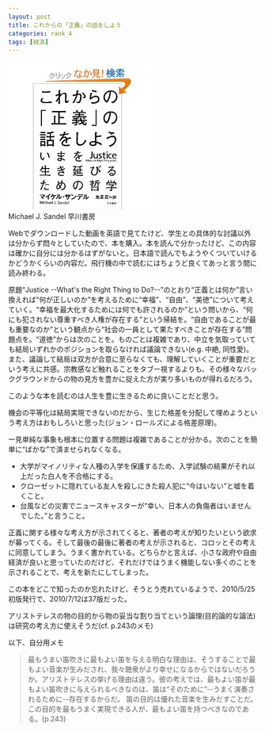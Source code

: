 ```yaml
---
layout: post
title: これからの「正義」の話をしよう
categories: rank_4
tags: [経済]
---
```



<div class="book"><div class="book_image"><a href="http://www.amazon.co.jp/dp/4152091312"><img src="/images/justice.jpg"></img></a></div><div class="book_info">Michael J. Sandel 早川書房</div><div class="clear"></div></div>

Webでダウンロードした動画を英語で見てたけど、学生との具体的な討議以外は分からず悶々としていたので、本を購入。本を読んで分かったけど、この内容は確かに自分には分かるはずがないと。日本語で読んでもようやくついていけるかどうかくらいの内容だ。飛行機の中で読むにはちょうど良くてあっと言う間に読み終わる。 

原題“Justice --What's the Right Thing to Do?--”のとおり“正義とは何か”言い換えれば“何が正しいのか”を考えるために“幸福”、“自由”、“美徳”について考えていく。“幸福を最大化するためには何でも許されるのか”という問いから、“何にも犯されない尊重すべき人権が存在する”という帰結を。“自由であることが最も重要なのか”という観点から“社会の一員として果たすべきことが存在する”問題点を。“道徳”からは次のことを。ものごとは複雑であり、中立を気取っていても結局いずれかのポジションを取らなければ議論できない(e.g. 中絶, 同性愛)。また、議論して結局は双方が合意に至らなくても、理解していくことが重要だという考えに共感。宗教感など触れることをタブー視するよりも、その様々なバックグラウンドからの物の見方を豊かに捉えた方が実り多いものが得れるだろう。 

このような本を読むのは人生を豊に生きるために良いことだと思う。 

機会の平等化は結局実現できないのだから、生じた格差を分配して埋めようという考え方はおもしろいと思った(ジョン・ロールズによる格差原理)。 

一見単純な事象も根本に位置する問題は複雑であることが分かる。次のことを簡単に“ばかな”で済ませられなくなる。 

* 大学がマイノリティな人種の入学を保護するため、入学試験の結果がそれ以上だった白人を不合格にする。 
* クローゼットに隠れている友人を殺しにきた殺人犯に“今はいない”と嘘を着くこと。 
* 台風などの災害でニュースキャスターが“幸い、日本人の負傷者はいませんでした。”と言うこと。 

正義に関する様々な考え方が示されてくると、著者の考えが知りたいという欲求が募ってくる。そして最後の最後に著者の考えが示されると、コロッとその考えに同意してしまう。うまく書かれている。どちらかと言えば、小さな政府や自由経済が良いと思っていたのだけど、それだけではうまく機能しない多くのことを示されることで、考えを新たにしてしまった。

この本をどこで知ったのか忘れたけど、そうとう売れているようで、2010/5/25 初版発行で、2010/7/12は37版だった。 

アリストテレスの物の目的から物の妥当な割り当てという論理(目的論的な論法)は研究の考え方に使えそうだ(cf. p.243のメモ) 

以下、自分用メモ

> 最もうまい笛吹きに最もよい笛を与える明白な理由は、そうすることで最もよい音楽が生みだされ、我々聴衆がより幸せになるからではないだろうか。アリストテレスの挙げる理由は違う。彼の考えでは、最もよい笛が最もよい笛吹きに与えられるべきなのは、笛は“そのために”--うまく演奏されるために--存在するからだ。 
笛の目的は優れた音楽を生みだすことだ。この目的を最もうまく実現できる人が、最もよい笛を持つべきなのである。(p.243)
